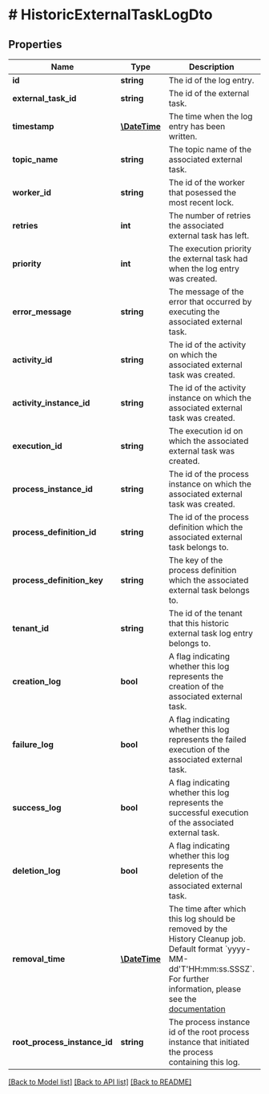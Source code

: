 # # HistoricExternalTaskLogDto

## Properties

Name | Type | Description | Notes
------------ | ------------- | ------------- | -------------
**id** | **string** | The id of the log entry. | [optional]
**external_task_id** | **string** | The id of the external task. | [optional]
**timestamp** | [**\DateTime**](\DateTime.md) | The time when the log entry has been written. | [optional]
**topic_name** | **string** | The topic name of the associated external task. | [optional]
**worker_id** | **string** | The id of the worker that posessed the most recent lock. | [optional]
**retries** | **int** | The number of retries the associated external task has left. | [optional]
**priority** | **int** | The execution priority the external task had when the log entry was created. | [optional]
**error_message** | **string** | The message of the error that occurred by executing the associated external task. | [optional]
**activity_id** | **string** | The id of the activity on which the associated external task was created. | [optional]
**activity_instance_id** | **string** | The id of the activity instance on which the associated external task was created. | [optional]
**execution_id** | **string** | The execution id on which the associated external task was created. | [optional]
**process_instance_id** | **string** | The id of the process instance on which the associated external task was created. | [optional]
**process_definition_id** | **string** | The id of the process definition which the associated external task belongs to. | [optional]
**process_definition_key** | **string** | The key of the process definition which the associated external task belongs to. | [optional]
**tenant_id** | **string** | The id of the tenant that this historic external task log entry belongs to. | [optional]
**creation_log** | **bool** | A flag indicating whether this log represents the creation of the associated external task. | [optional]
**failure_log** | **bool** | A flag indicating whether this log represents the failed execution of the associated external task. | [optional]
**success_log** | **bool** | A flag indicating whether this log represents the successful execution of the associated external task. | [optional]
**deletion_log** | **bool** | A flag indicating whether this log represents the deletion of the associated external task. | [optional]
**removal_time** | [**\DateTime**](\DateTime.md) | The time after which this log should be removed by the History Cleanup job. Default format &#x60;yyyy-MM-dd&#39;T&#39;HH:mm:ss.SSSZ&#x60;.  For further information, please see the [documentation](https://docs.camunda.org/manual/latest/reference/rest/overview/date-format/) | [optional]
**root_process_instance_id** | **string** | The process instance id of the root process instance that initiated the process containing this log. | [optional]

[[Back to Model list]](../../README.md#models) [[Back to API list]](../../README.md#endpoints) [[Back to README]](../../README.md)
